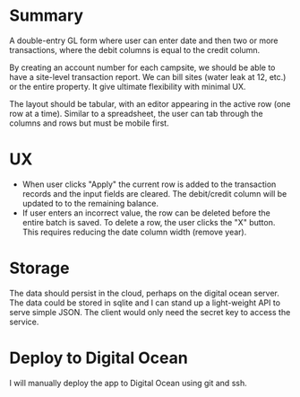 # Summary 

A double-entry GL form where user can enter date and then two or more transactions, 
where the debit columns is equal to the credit column.  

By creating an account number for each campsite, we should be able to have a site-level transaction report.  We can bill sites (water leak at 12, etc.) or the entire property.  It give ultimate flexibility with minimal UX.

The layout should be tabular, with an editor appearing in the active row (one row at a time).
Similar to a spreadsheet, the user can tab through the columns and rows but must be mobile first.

# UX

- When user clicks "Apply" the current row is added to the transaction records and the input fields are cleared.  The debit/credit column will be updated to to the remaining balance.
- If user enters an incorrect value, the row can be deleted before the entire batch is saved.  To delete a row, the user clicks the "X" button. This requires reducing the date column width (remove year).


# Storage

The data should persist in the cloud, perhaps on the digital ocean server.  The data could be stored in sqlite and I can stand up a light-weight API to serve simple JSON.  The client would only need the secret key to access the service.

# Deploy to Digital Ocean

I will manually deploy the app to Digital Ocean using git and ssh.